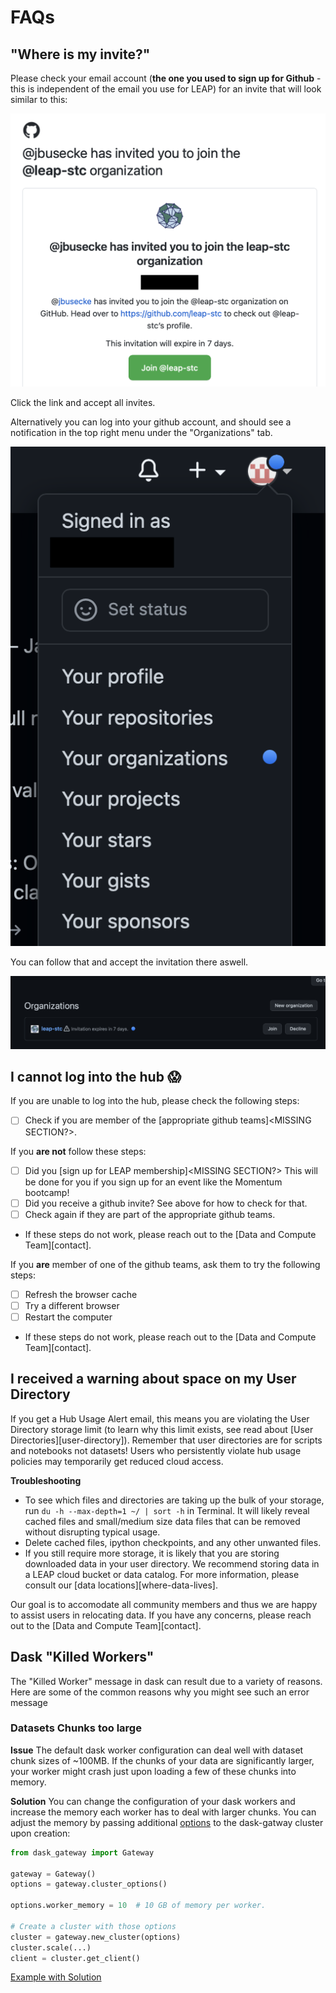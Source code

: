 # FAQs

## "Where is my invite?"

Please check your email account (**the one you used to sign up for Github** - this is independent of the email you use for LEAP) for an invite that will look similar to this:

![Email Invite](../assets/email_org_invite.png)

Click the link and accept all invites.

Alternatively you can log into your github account, and should see a notification in the top right menu under the "Organizations" tab.

![Github org invite 1](../assets/gh_org_invite_1.png)

You can follow that and accept the invitation there aswell.

![Github Org invite 2](../assets/gh_org_invite_2.png)

## I cannot log into the hub 😱

If you are unable to log into the hub, please check the following steps:

- [ ] Check if you are member of the [appropriate github teams]\<MISSING SECTION?>.

If you **are not** follow these steps:

- [ ] Did you [sign up for LEAP membership]\<MISSING SECTION?> This will be done for you if you sign up for an event like the Momentum bootcamp!
- [ ] Did you receive a github invite? See above for how to check for that.
- [ ] Check again if they are part of the appropriate github teams.
- If these steps do not work, please reach out to the [Data and Compute Team][contact].

If you **are** member of one of the github teams, ask them to try the following steps:

- [ ] Refresh the browser cache
- [ ] Try a different browser
- [ ] Restart the computer
- If these steps do not work, please reach out to the [Data and Compute Team][contact].

## I received a warning about space on my User Directory

If you get a Hub Usage Alert email, this means you are violating the User Directory storage limit (to learn why this limit exists, see read about [User Directories][user-directory]). Remember that user directories are for scripts and notebooks not datasets! Users who persistently violate hub usage policies may temporarily get reduced cloud access.

**Troubleshooting**

- To see which files and directories are taking up the bulk of your storage, run `du -h --max-depth=1 ~/ | sort -h` in Terminal. It will likely reveal cached files and small/medium size data files that can be removed without disrupting typical usage.
- Delete cached files, ipython checkpoints, and any other unwanted files.
- If you still require more storage, it is likely that you are storing downloaded data in your user directory. We recommend storing data in a LEAP cloud bucket or data catalog. For more information, please consult our [data locations][where-data-lives].

Our goal is to accomodate all community members and thus we are happy to assist users in relocating data. If you have any concerns, please reach out to the [Data and Compute Team][contact].

## Dask "Killed Workers"

The "Killed Worker" message in dask can result due to a variety of reasons. Here are some of the common reasons why you might see such an error message

### Datasets Chunks too large

**Issue**
The default dask worker configuration can deal well with dataset chunk sizes of ~100MB. If the chunks of your data are significantly larger, your worker might crash just upon loading a few of these chunks into memory.

**Solution**
You can change the configuration of your dask workers and increase the memory each worker has to deal with larger chunks. You can adjust the memory by passing additional [options](https://gateway.dask.org/cluster-options.html) to the dask-gatway cluster upon creation:

```python
from dask_gateway import Gateway

gateway = Gateway()
options = gateway.cluster_options()

options.worker_memory = 10  # 10 GB of memory per worker.

# Create a cluster with those options
cluster = gateway.new_cluster(options)
cluster.scale(...)
client = cluster.get_client()
```

<!-- TODO: Add example how to change this in HTML repr -->

[Example with Solution](https://notebooksharing.space/view/2b6753a5ffe8ddfae1da3b8e2b5507e617de47eb25f758a20c92b62e7e650fd7#displayOptions=)
